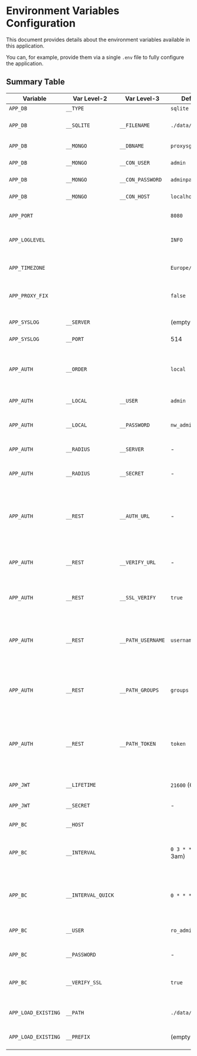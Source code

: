 # Environment Variables Configuration

This document provides details about the environment variables available in this application.

You can, for example, provide them via a single `.env` file to fully configure the application.

## Summary Table

| Variable            | Var Level-2        | Var Level-3       | Default Value            | Description                                                                               | Dependencies                     |
|---------------------|--------------------|-------------------|--------------------------|-------------------------------------------------------------------------------------------|----------------------------------|
| `APP_DB`            | `__TYPE`           |                   | `sqlite`                 | Database type                                                                             | -                                |
| `APP_DB`            | `__SQLITE`         | `__FILENAME`      | `./data/mydatabase.db`   | SQLite database filepath                                                                  | Requires `APP_DB_TYPE=sqlite`    |
| `APP_DB`            | `__MONGO`          | `__DBNAME`        | `proxysg_localdb`        | MongoDB database name                                                                     | Requires `APP_DB_TYPE=mongodb`   |
| `APP_DB`            | `__MONGO`          | `__CON_USER`      | `admin`                  | MongoDB username                                                                          | Requires `APP_DB_TYPE=mongodb`   |
| `APP_DB`            | `__MONGO`          | `__CON_PASSWORD`  | `adminpassword`          | MongoDB password                                                                          | Requires `APP_DB_TYPE=mongodb`   |
| `APP_DB`            | `__MONGO`          | `__CON_HOST`      | `localhost:27017`        | MongoDB host and port                                                                     | Requires `APP_DB_TYPE=mongodb`   |
|                     |                    |                   |                          |                                                                                           |                                  |
| `APP_PORT`          |                    |                   | `8080`                   | Application port                                                                          | -                                |
| `APP_LOGLEVEL`      |                    |                   | `INFO`                   | Set the CLI Loglevel of the App (e.g. INFO, DEBUG, ...)                                   | -                                |
| `APP_TIMEZONE`      |                    |                   | `Europe/Berlin`          | Timezone (used for CRON)                                                                  | -                                |
| `APP_PROXY_FIX`     |                    |                   | `false`                  | if 'true' the WSGI parses x-forwarded-for Headers                                         | -                                |
|                     |                    |                   |                          |                                                                                           |                                  |
| `APP_SYSLOG`        | `__SERVER`         |                   | (empty => disabled)      | FQDN of the Syslog server                                                                 |                                  |
| `APP_SYSLOG`        | `__PORT`           |                   | 514                      | Port of the Syslog Server                                                                 |                                  |
|                     |                    |                   |                          |                                                                                           |                                  |
| `APP_AUTH`          | `__ORDER`          |                   | `local`                  | Comma Separated List of Authentication type                                               | -                                |
| `APP_AUTH`          | `__LOCAL`          | `__USER`          | `admin`                  | Local authentication username                                                             | Requires `APP_AUTH_ORDER=local`  |
| `APP_AUTH`          | `__LOCAL`          | `__PASSWORD`      | `nw_admin_2025`          | Local authentication password                                                             | Requires `APP_AUTH_ORDER=local`  |
| `APP_AUTH`          | `__RADIUS`         | `__SERVER`        | -                        | Radius Auth Server IP / Hostname                                                          | Requires `APP_AUTH_ORDER=radius` |
| `APP_AUTH`          | `__RADIUS`         | `__SECRET`        | -                        | Pre-Shared-Secret to use for Radius                                                       | Requires `APP_AUTH_ORDER=radius` |
| `APP_AUTH`          | `__REST`           | `__AUTH_URL`      | -                        | URL for an API Endpoint that resolves a body of user&password to a user profile and token | Requires `APP_AUTH_ORDER=rest`   |
| `APP_AUTH`          | `__REST`           | `__VERIFY_URL`    | -                        | URL for an API Endpoint for resolving a token to a user                                   | Requires `APP_AUTH_ORDER=rest`   |
| `APP_AUTH`          | `__REST`           | `__SSL_VERIFY`    | `true`                   | verify the API Endpoints https certificate? (true / false)                                | Requires `APP_AUTH_ORDER=rest`   |
| `APP_AUTH`          | `__REST`           | `__PATH_USERNAME` | `username`               | Path in the response JSON of the API Endpoint that includes the username                  | Requires `APP_AUTH_ORDER=rest`   |
| `APP_AUTH`          | `__REST`           | `__PATH_GROUPS`   | `groups`                 | Path in the response JSON of the API Endpoint that includes the string list of groups     | Requires `APP_AUTH_ORDER=rest`   |
| `APP_AUTH`          | `__REST`           | `__PATH_TOKEN`    | `token`                  | Path in the response JSON of the API Endpoint that includes the token for future requests | Requires `APP_AUTH_ORDER=rest`   |
|                     |                    |                   |                          |                                                                                           |                                  |
| `APP_JWT`           | `__LIFETIME`       |                   | `21600` (6h)             | Lifetime of JWT Tokens in Seconds                                                         | -                                |
| `APP_JWT`           | `__SECRET`         |                   | -                        | Secret used for JWT Tokens                                                                | -                                |
|                     |                    |                   |                          |                                                                                           |
| `APP_BC`            | `__HOST`           |                   |                          | fqdn or ip of the BC proxy                                                                | -                                |
| `APP_BC`            | `__INTERVAL`       |                   | `0 3 * * *` (daily, 3am) | interval at which to update BC cats (full). 'Cron'-Format                                 | Requires `APP_BC_DB`             |
| `APP_BC`            | `__INTERVAL_QUICK` |                   | `0 * * * *` (hourly)     | interval at which to update BC cats (only not yet categorised). 'Cron'- Format            | Requires `APP_BC_DB`             |
| `APP_BC`            | `__USER`           |                   | `ro_admin`               | username to query the proxy                                                               | Requires `APP_BC_DB`             |
| `APP_BC`            | `__PASSWORD`       |                   | -                        | password to query the proxy                                                               | Requires `APP_BC_DB`             |
| `APP_BC`            | `__VERIFY_SSL`     |                   | `true`                   | verify the proxy https certificate? (true / false)                                        | Requires `APP_BC_DB`             |
|                     |                    |                   |                          |                                                                                           |                                  |
| `APP_LOAD_EXISTING` | `__PATH`           |                   | `./data/local_db.txt`    | Path to an existing DB (if any) to load                                                   | -                                |
| `APP_LOAD_EXISTING` | `__PREFIX`         |                   | (empty string)           | Prefix for Cats of the imported LocalDB                                                   | -                                |
